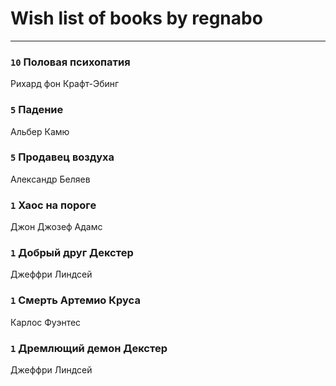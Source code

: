 # Wish list of books by regnabo
---

### `10` Половая психопатия
Рихард фон Крафт-Эбинг

### `5` Падение
Альбер Камю

### `5` Продавец воздуха
Александр Беляев

### `1` Хаос на пороге
Джон Джозеф Адамс

### `1` Добрый друг Декстер
Джеффри Линдсей

### `1` Смерть Артемио Круса
Карлос Фуэнтес

### `1` Дремлющий демон Декстер
Джеффри Линдсей

